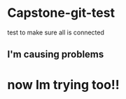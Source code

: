 # Capstone-git-test
test to make sure all is connected

## I'm causing problems
# now Im trying too!!

